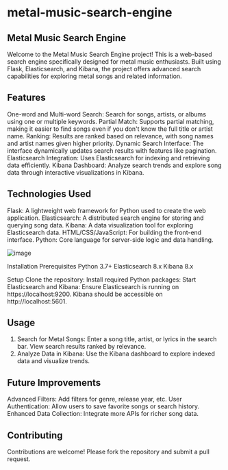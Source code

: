 # metal-music-search-engine

## Metal Music Search Engine
Welcome to the Metal Music Search Engine project! This is a web-based search engine specifically designed for metal music enthusiasts. Built using Flask, Elasticsearch, and Kibana, the project offers advanced search capabilities for exploring metal songs and related information.

## Features
One-word and Multi-word Search: Search for songs, artists, or albums using one or multiple keywords.
Partial Match: Supports partial matching, making it easier to find songs even if you don't know the full title or artist name.
Ranking: Results are ranked based on relevance, with song names and artist names given higher priority.
Dynamic Search Interface: The interface dynamically updates search results with features like pagination.
Elasticsearch Integration: Uses Elasticsearch for indexing and retrieving data efficiently.
Kibana Dashboard: Analyze search trends and explore song data through interactive visualizations in Kibana.
## Technologies Used
Flask: A lightweight web framework for Python used to create the web application.
Elasticsearch: A distributed search engine for storing and querying song data.
Kibana: A data visualization tool for exploring Elasticsearch data.
HTML/CSS/JavaScript: For building the front-end interface.
Python: Core language for server-side logic and data handling.


![image](https://github.com/user-attachments/assets/7182c4c3-2c5e-4e58-b3c2-4d4564a47491)


Installation
Prerequisites
Python 3.7+
Elasticsearch 8.x
Kibana 8.x

Setup
Clone the repository:
Install required Python packages:
Start Elasticsearch and Kibana:
Ensure Elasticsearch is running on https://localhost:9200.
Kibana should be accessible on http://localhost:5601.

## Usage
1. Search for Metal Songs:
  Enter a song title, artist, or lyrics in the search bar.
  View search results ranked by relevance.
2. Analyze Data in Kibana:
  Use the Kibana dashboard to explore indexed data and visualize trends.

## Future Improvements
  Advanced Filters: Add filters for genre, release year, etc.
  User Authentication: Allow users to save favorite songs or search history.
  Enhanced Data Collection: Integrate more APIs for richer song data.
## Contributing
  Contributions are welcome! Please fork the repository and submit a pull request.
